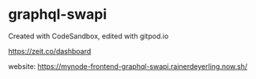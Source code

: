 # graphql-swapi
Created with CodeSandbox, edited with gitpod.io

https://zeit.co/dashboard

website:
https://mynode-frontend-graphql-swapi.rainerdeyerling.now.sh/
